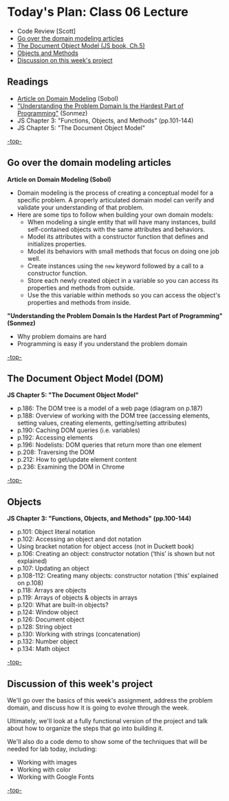 <a id="top"></a>
# Today's Plan: Class 06 Lecture

- Code Review [Scott]
- [Go over the domain modeling articles](#readings)
- [The Document Object Model (JS book, Ch.5)](#dom)
- [Objects and Methods](#objects)
- [Discussion on this week's project](#code)

## Readings

- [Article on Domain Modeling](https://github.com/codefellows/domain_modeling#domain-modeling) (Sobol)
- ["Understanding the Problem Domain Is the Hardest Part of Programming"](http://simpleprogrammer.com/2013/07/15/understanding-the-problem-domain-is-the-hardest-part-of-programming/) (Sonmez)
- JS Chapter 3: "Functions, Objects, and Methods" (pp.101-144)
- JS Chapter 5: "The Document Object Model"

[-top-](#top)

<a id="dom"></a>
## Go over the domain modeling articles

**Article on Domain Modeling (Sobol)**

- Domain modeling is the process of creating a conceptual model for a specific problem. A properly articulated domain model can verify and validate your understanding of that problem.
- Here are some tips to follow when building your own domain models:
  - When modeling a single entity that will have many instances, build self-contained objects with the same attributes and behaviors.
  - Model its attributes with a constructor function that defines and initializes properties.
  - Model its behaviors with small methods that focus on doing one job well.
  - Create instances using the `new` keyword followed by a call to a constructor function.
  - Store each newly created object in a variable so you can access its properties and methods from outside.
  - Use the this variable within methods so you can access the object's properties and methods from inside.

**"Understanding the Problem Domain Is the Hardest Part of Programming" (Sonmez)**

- Why problem domains are hard
- Programming is easy if you understand the problem domain

[-top-](#top)


<a id="dom"></a>
## The Document Object Model (DOM)

**JS Chapter 5: "The Document Object Model"**

- p.186: The DOM tree is a model of a web page (diagram on p.187)
- p.188: Overview of working with the DOM tree (accessing elements, setting values, creating elements, getting/setting attributes)
- p.190: Caching DOM queries (i.e. variables)
- p.192: Accessing elements
- p.196: Nodelists: DOM queries that return more than one element
- p.208: Traversing the DOM
- p.212: How to get/update element content
- p.236: Examining the DOM in Chrome

[-top-](#top)

<a id="objects"></a>
## Objects

**JS Chapter 3: "Functions, Objects, and Methods" (pp.100-144)**

- p.101: Object literal notation
- p.102: Accessing an object and dot notation
- Using bracket notation for object access (not in Duckett book)
- p.106: Creating an object: constructor notation (‘this’ is shown but not explained)
- p.107: Updating an object
- p.108-112: Creating many objects: constructor notation (‘this’ explained on p.108)
- p.118: Arrays are objects
- p.119: Arrays of objects & objects in arrays
- p.120: What are built-in objects?
- p.124: Window object
- p.126: Document object
- p.128: String object
- p.130: Working with strings (concatenation)
- p.132: Number object
- p.134: Math object

[-top-](#top)


<a id="code"></a>
## Discussion of this week's project

We'll go over the basics of this week's assignment, address the problem domain, and discuss how it is going to evolve through the week.

Ultimately, we'll look at a fully functional version of the project and talk about how to organize the steps that go into building it.

We'll also do a code demo to show some of the techniques that will be needed for lab today, including:
- Working with images
- Working with color
- Working with Google Fonts

[-top-](#top)
